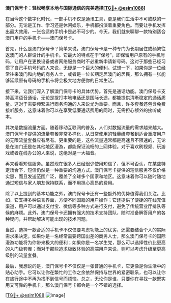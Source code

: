 **澳门保号卡：轻松畅享本地与国际通信的完美选择[[TG💪+ @esim1088](https://t.me/s/esim1088)]**

在当今这个数字化时代，一部手机不仅是通讯工具，更是我们生活中不可或缺的一部分。无论是工作、学习还是休闲娱乐，手机都扮演着重要角色。而要让手机发挥出最大效用，一张合适的手机卡是必不可少的。今天，我们就来聊聊一款特别适合澳门用户的手机卡——澳门保号卡。

首先，什么是澳门保号卡？简单来说，澳门保号卡是一种专门为长期居住或频繁往返澳门的人群设计的手机卡。它最大的特点在于“保号”，即保留用户原有的手机号码，让用户在更换设备或者网络服务商时不必重新申请新号码。这对于那些已经习惯了自己手机号码的人来说，无疑是一个巨大的便利。试想一下，如果你是一位经常往来澳门和内地的商务人士，或者是一位长期定居澳门的居民，那么拥有一张能够延续原有号码的手机卡将会极大地方便你的日常生活。

接下来，让我们深入了解澳门保号卡的具体优势。首先是通话功能。澳门保号卡支持高清语音通话，无论是拨打本地电话还是国际长途，都能提供清晰稳定的通话质量。这对于需要频繁进行商务沟通的人来说尤为重要。而且，许多套餐还包含免费接听服务，这意味着你可以在享受低廉通话费用的同时，无需担心额外的接听成本。

其次是数据流量方面。随着移动互联网的普及，人们对数据流量的需求越来越大。澳门保号卡提供的流量套餐非常多样化，从日常使用的轻量级套餐到适合重度用户的无限流量套餐应有尽有。更重要的是，这些流量通常都是高速且不限速的，无论是在澳门还是在其他地区漫游，都能保证流畅的上网体验。对于喜欢刷视频、玩游戏或者在线办公的人来说，这绝对是一大福音。

再来看看短信服务。虽然现在很多人已经很少使用短信了，但不可否认，在某些特定场合下，短信仍然是一种重要的沟通方式。澳门保号卡提供的短信服务不仅价格实惠，而且发送范围广泛，覆盖了全球多个国家和地区。这意味着你可以随时随地通过短信与家人朋友保持联系，而不用担心高昂的费用。

除了以上提到的基本功能之外，澳门保号卡还有一些额外的优势值得我们关注。比如，它支持多种语言界面，方便不同国籍的用户操作；它还提供了便捷的在线充值渠道，用户可以通过支付宝、微信等多种方式进行支付，避免了传统营业厅排队等候的麻烦。此外，澳门保号卡还拥有强大的技术支持团队，随时准备解答用户的各种疑问，并帮助解决可能出现的技术问题。

当然，选择一款合适的手机卡不仅仅要考虑功能上的优劣，还需要结合个人的实际需求来决定。如果你是一名经常需要跨国出差的商务人士，那么澳门保号卡的国际漫游功能将为你带来极大的便利；如果你是一名学生党，那么可以选择性价比更高的入门级套餐；而对于那些追求极致体验的高端用户来说，则可以考虑升级至更高级别的流量套餐。

最后，我想说的是，澳门保号卡不仅仅是一张普通的手机卡，它更像是你生活中的贴心助手。它可以让你在繁忙的工作之余依然保持与世界的紧密联系，也可以让你在旅行途中不再为找不到信号而烦恼。总之，无论你是谁，只要你在寻找一款既实用又可靠的手机卡，那么澳门保号卡都会是一个不错的选择。

[[TG💪+ @esim1088](https://t.me/s/esim1088) ![Image](https://i.postimg.cc/4NQfJmqS/Snipaste-2025-05-13-00-14-12.png)]